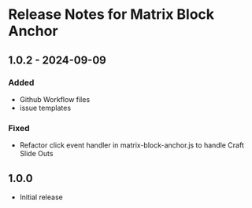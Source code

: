 # Release Notes for Matrix Block Anchor

## 1.0.2 - 2024-09-09
### Added
- Github Workflow files
- issue templates

### Fixed
- Refactor click event handler in matrix-block-anchor.js to handle Craft Slide Outs

## 1.0.0
- Initial release
